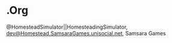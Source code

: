 # .Org
@HomesteadSimulator||HomesteadingSimulator, dev@Homestead.SamsaraGames.unisocial.net, Samsara Games

